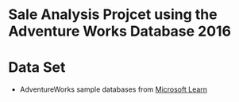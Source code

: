# Sale Analysis Projcet using the Adventure Works Database 2016


# Data Set

- AdventureWorks sample databases from [Microsoft Learn](https://learn.microsoft.com/en-us/sql/samples/adventureworks-install-configure?view=sql-server-ver17&tabs=ssms) 
